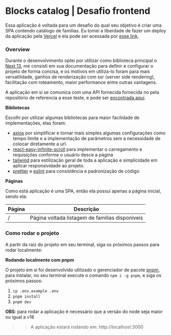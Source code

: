 # Blocks catalog | Desafio frontend
Essa aplicação é voltada para um desafio do qual seu objetivo é criar uma SPA contendo catálogo de familias.
Eu tomei a liberdade de fazer um deploy da aplicação pela [Vercel](https://www.vercel.com) e ela pode ser acessada por [esse link](https://blocks-catalog-frontend-ppessanhadev.vercel.app).

### Overview
Durante o desenvolvimento optei por utilizar como biblioteca principal o [Next 13](https://nextjs.org), me consisti em sua documentação para definir e configurar o projeto de forma concisa, e os motivos em utiliza-lo foram para mais versatilidade, ganhos de renderização com ssr (server side rendering), facilitação com roteamento, maior performance entre outras vantagens.

A aplicação em sí se comunica com uma API fornecida fornecida no pela repositório de referencia a esse teste, e pode ser [encontrada aqui](https://github.com/blocksrvt/frontend-test).


**Bibliotecas**

Escolhi por utilizar algumas bibliotecas para maior facilidade de implementações, elas foram:
- [axios](https://axios-http.com/ptbr/) por simplificar e tornar mais simples algumas configurações como tempo limite e a implementação de parâmetros sem a necessidade de colocar diretamente a url.
- [react-easy-infinite-scroll](https://www.npmjs.com/package/react-easy-infinite-scroll-hook) para implementar o carregamento e requisições conforme o usuário desce a página
- [tailwind](https://tailwindcss.com) para estilização geral de toda a aplicação e simplicidade em aplicar responsividade ao projeto.
- [prettier](https://prettier.io/) e [eslint](https://eslint.org/) para consistência e padronização de código

**Páginas**

Como está aplicação é uma SPA, então ela possuí apenas a página inicial, sendo ela:

| Página | Descrição                                       |
|--------|-------------------------------------------------|
| /      | Página voltada listagem de familias disponiveis |

### Como rodar o projeto
A partir da raiz do projeto em seu terminal, siga os próximos passos para rodar localmente:

**Rodando localmente com pnpm**

O projeto em si foi desenvolvido utilizado o gerenciador de pacote [pnpm](https://pnpm.io), para instalar, no seu terminal execute o comando `npm i -g pnpm`, e siga os próximos passos:

1. `cp .env.example .env`
2. `pnpm install`
2. `pnpm dev`

**OBS**: para rodar a aplicação é necessário que a versão do node seja maior ou igual a v18
>> A aplicação estará rodando em: http://localhost:3000
